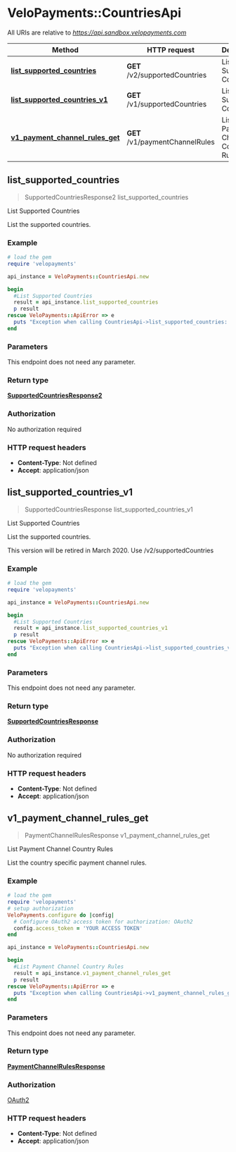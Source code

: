 # VeloPayments::CountriesApi

All URIs are relative to *https://api.sandbox.velopayments.com*

Method | HTTP request | Description
------------- | ------------- | -------------
[**list_supported_countries**](CountriesApi.md#list_supported_countries) | **GET** /v2/supportedCountries | List Supported Countries
[**list_supported_countries_v1**](CountriesApi.md#list_supported_countries_v1) | **GET** /v1/supportedCountries | List Supported Countries
[**v1_payment_channel_rules_get**](CountriesApi.md#v1_payment_channel_rules_get) | **GET** /v1/paymentChannelRules | List Payment Channel Country Rules



## list_supported_countries

> SupportedCountriesResponse2 list_supported_countries

List Supported Countries

List the supported countries.

### Example

```ruby
# load the gem
require 'velopayments'

api_instance = VeloPayments::CountriesApi.new

begin
  #List Supported Countries
  result = api_instance.list_supported_countries
  p result
rescue VeloPayments::ApiError => e
  puts "Exception when calling CountriesApi->list_supported_countries: #{e}"
end
```

### Parameters

This endpoint does not need any parameter.

### Return type

[**SupportedCountriesResponse2**](SupportedCountriesResponse2.md)

### Authorization

No authorization required

### HTTP request headers

- **Content-Type**: Not defined
- **Accept**: application/json


## list_supported_countries_v1

> SupportedCountriesResponse list_supported_countries_v1

List Supported Countries

<p>List the supported countries.</p> <p>This version will be retired in March 2020. Use /v2/supportedCountries</p> 

### Example

```ruby
# load the gem
require 'velopayments'

api_instance = VeloPayments::CountriesApi.new

begin
  #List Supported Countries
  result = api_instance.list_supported_countries_v1
  p result
rescue VeloPayments::ApiError => e
  puts "Exception when calling CountriesApi->list_supported_countries_v1: #{e}"
end
```

### Parameters

This endpoint does not need any parameter.

### Return type

[**SupportedCountriesResponse**](SupportedCountriesResponse.md)

### Authorization

No authorization required

### HTTP request headers

- **Content-Type**: Not defined
- **Accept**: application/json


## v1_payment_channel_rules_get

> PaymentChannelRulesResponse v1_payment_channel_rules_get

List Payment Channel Country Rules

List the country specific payment channel rules.

### Example

```ruby
# load the gem
require 'velopayments'
# setup authorization
VeloPayments.configure do |config|
  # Configure OAuth2 access token for authorization: OAuth2
  config.access_token = 'YOUR ACCESS TOKEN'
end

api_instance = VeloPayments::CountriesApi.new

begin
  #List Payment Channel Country Rules
  result = api_instance.v1_payment_channel_rules_get
  p result
rescue VeloPayments::ApiError => e
  puts "Exception when calling CountriesApi->v1_payment_channel_rules_get: #{e}"
end
```

### Parameters

This endpoint does not need any parameter.

### Return type

[**PaymentChannelRulesResponse**](PaymentChannelRulesResponse.md)

### Authorization

[OAuth2](../README.md#OAuth2)

### HTTP request headers

- **Content-Type**: Not defined
- **Accept**: application/json

